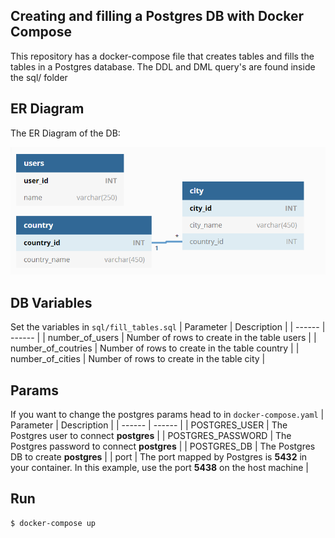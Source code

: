 ## Creating and filling a Postgres DB with Docker Compose

This repository has a docker-compose file that creates tables and fills the tables in a Postgres database. The DDL and DML query's are found inside the sql/ folder

## ER Diagram
The ER Diagram of the DB:

<img width="809" alt="ER_Diagram" src="https://github.com/abdibedaso/Docker-Postgres-With-Data/blob/main/resource/ER_model.PNG">

## DB Variables
Set the variables in `sql/fill_tables.sql`
| Parameter | Description |
| ------ | ------ |
| number_of_users | Number of rows to create in the table users |
| number_of_coutries | Number of rows to create in the table country |
| number_of_cities | Number of rows to create in the table city |

## Params
If you want to change the postgres params head to in `docker-compose.yaml`
| Parameter | Description |
| ------ | ------ |
| POSTGRES_USER | The Postgres user to connect **postgres** |
| POSTGRES_PASSWORD | The Postgres password to connect **postgres** |
| POSTGRES_DB | The Postgres DB to create **postgres** |
| port | The port mapped by Postgres is **5432** in your container. In this example, use the port **5438** on the host machine |

## Run
```sh
$ docker-compose up
```